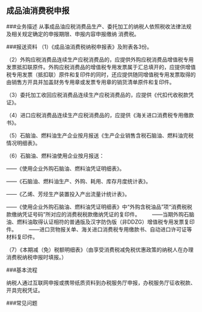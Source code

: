## 成品油消费税申报

###业务描述
    从事成品油应税消费品生产、委托加工的纳税人依照税收法律法规及相关规定确定的申报期限、申报内容申报缴纳
    消费税。


###报送资料
（1）《成品油消费税纳税申报表》及附表各3份。

（2）外购应税消费品连续生产应税消费品的，应提供外购应税消费品增值税专用发票抵扣联原件。外购应税消费品的增值税专用发票属于汇总填开的，应提供增值税专用发票（抵扣联）原件和复印件的同时，还应提供随同增值税专用发票取得的由销售方开具并加盖财务专用章或发票专用章的销货清单原件和复印件。

（3）委托加工收回应税消费品连续生产应税消费品的，应提供《代扣代收税款凭证》。

（4）进口应税消费品连续生产应税消费品的，应提供《海关进口消费税专用缴款书》。

（5）石脑油、燃料油生产企业按月报送《生产企业销售含税石脑油、燃料油完税情况明细表》。

（6）石脑油、燃料油使用企业按月报送：

——《使用企业外购石脑油、燃料油凭证明细表》。

——《石脑油、燃料油生产、外购、耗用、库存月度统计表》。

——《乙烯、芳烃生产装置投入产出流量计统计表》。

——《使用企业外购石脑油、燃料油凭证明细表》中“外购含税油品”项“消费税税款缴纳凭证号码”所对应的消费税税款缴纳凭证的复印件。
　　——当期外购石脑油、燃料油取得认证相符的普通版及汉字防伪版（非DDZG）增值税专用发票复印件。
　　——进口货物报关单、海关进口消费税专用缴款书、自动进口许可证等材料复印件。

（7）《本期减（免）税额明细表》（由享受消费税减免税优惠政策的纳税人在办理消费税纳税申报时填报。）




###基本流程

  纳税人通过互联网申报或携带纸质资料到办税服务厅申报，办税服务厅征收税款、开具完税凭证。

###常见问题




